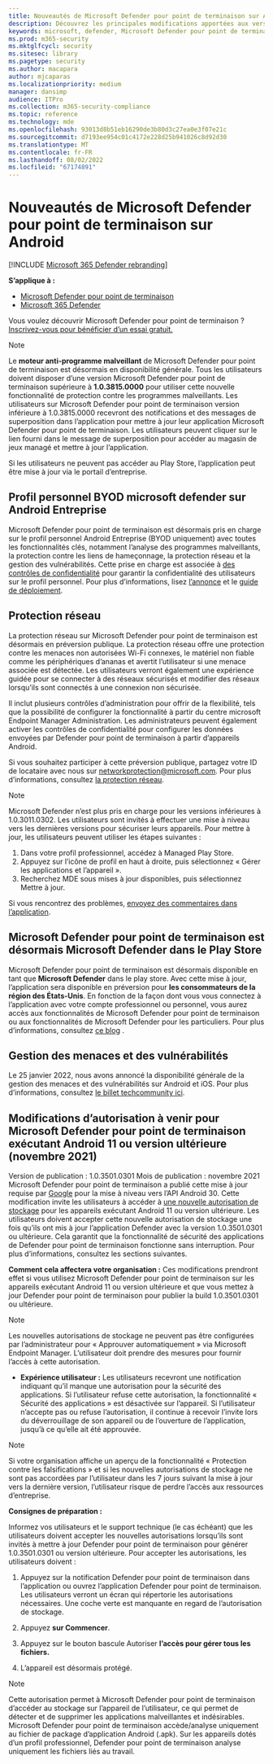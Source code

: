 ```yaml
---
title: Nouveautés de Microsoft Defender pour point de terminaison sur Android
description: Découvrez les principales modifications apportées aux versions précédentes de Microsoft Defender pour point de terminaison sur Android.
keywords: microsoft, defender, Microsoft Defender pour point de terminaison, mac, installation, macos, whatsnew
ms.prod: m365-security
ms.mktglfcycl: security
ms.sitesec: library
ms.pagetype: security
ms.author: macapara
author: mjcaparas
ms.localizationpriority: medium
manager: dansimp
audience: ITPro
ms.collection: m365-security-compliance
ms.topic: reference
ms.technology: mde
ms.openlocfilehash: 93013d8b51eb16290de3b80d3c27ea0e3f07e21c
ms.sourcegitcommit: d7193ee954c01c4172e228d25b941026c8d92d30
ms.translationtype: MT
ms.contentlocale: fr-FR
ms.lasthandoff: 08/02/2022
ms.locfileid: "67174891"
---
```

# <a name="whats-new-in-microsoft-defender-for-endpoint-on-android"></a>Nouveautés de Microsoft Defender pour point de terminaison sur Android

[!INCLUDE [Microsoft 365 Defender rebranding](../../includes/microsoft-defender.md)]

**S’applique à :**
- [Microsoft Defender pour point de terminaison](https://go.microsoft.com/fwlink/p/?linkid=2154037)
- [Microsoft 365 Defender](https://go.microsoft.com/fwlink/?linkid=2118804)

Vous voulez découvrir Microsoft Defender pour point de terminaison ? [Inscrivez-vous pour bénéficier d’un essai gratuit.](https://signup.microsoft.com/create-account/signup?products=7f379fee-c4f9-4278-b0a1-e4c8c2fcdf7e&ru=https://aka.ms/MDEp2OpenTrial?ocid=docs-wdatp-exposedapis-abovefoldlink)

>[!NOTE]
> Le **moteur anti-programme malveillant** de Microsoft Defender pour point de terminaison est désormais en disponibilité générale. Tous les utilisateurs doivent disposer d’une version Microsoft Defender pour point de terminaison supérieure à **1.0.3815.0000** pour utiliser cette nouvelle fonctionnalité de protection contre les programmes malveillants. Les utilisateurs sur Microsoft Defender pour point de terminaison version inférieure à 1.0.3815.0000 recevront des notifications et des messages de superposition dans l’application pour mettre à jour leur application Microsoft Defender pour point de terminaison. Les utilisateurs peuvent cliquer sur le lien fourni dans le message de superposition pour accéder au magasin de jeux managé et mettre à jour l’application. 
>
> Si les utilisateurs ne peuvent pas accéder au Play Store, l’application peut être mise à jour via le portail d’entreprise. 


## <a name="microsoft-defender-on-android-enterprise-byod-personal-profile"></a>Profil personnel BYOD microsoft defender sur Android Entreprise
Microsoft Defender pour point de terminaison est désormais pris en charge sur le profil personnel Android Entreprise (BYOD uniquement) avec toutes les fonctionnalités clés, notamment l’analyse des programmes malveillants, la protection contre les liens de hameçonnage, la protection réseau et la gestion des vulnérabilités. Cette prise en charge est associée à [des contrôles de confidentialité](/microsoft-365/security/defender-endpoint/android-configure#privacy-controls) pour garantir la confidentialité des utilisateurs sur le profil personnel. Pour plus d’informations, lisez [l’annonce](https://techcommunity.microsoft.com/t5/microsoft-defender-for-endpoint/announcing-the-public-preview-of-defender-for-endpoint-personal/ba-p/3370979) et le [guide de déploiement](/microsoft-365/security/defender-endpoint/android-intune#set-up-microsoft-defender-in-personal-profile-on-android-enterprise-in-byod-mode).

## <a name="network-protection"></a>Protection réseau
La protection réseau sur Microsoft Defender pour point de terminaison est désormais en préversion publique. La protection réseau offre une protection contre les menaces non autorisées Wi-Fi connexes, le matériel non fiable comme les périphériques d’ananas et avertit l’utilisateur si une menace associée est détectée. Les utilisateurs verront également une expérience guidée pour se connecter à des réseaux sécurisés et modifier des réseaux lorsqu’ils sont connectés à une connexion non sécurisée.

Il inclut plusieurs contrôles d’administration pour offrir de la flexibilité, tels que la possibilité de configurer la fonctionnalité à partir du centre microsoft Endpoint Manager Administration. Les administrateurs peuvent également activer les contrôles de confidentialité pour configurer les données envoyées par Defender pour point de terminaison à partir d’appareils Android. 

Si vous souhaitez participer à cette préversion publique, partagez votre ID de locataire avec nous sur networkprotection@microsoft.com. Pour plus d’informations, consultez [la protection réseau](/microsoft-365/security/defender-endpoint/android-configure).

>[!NOTE]
>Microsoft Defender n’est plus pris en charge pour les versions inférieures à 1.0.3011.0302. Les utilisateurs sont invités à effectuer une mise à niveau vers les dernières versions pour sécuriser leurs appareils.
Pour mettre à jour, les utilisateurs peuvent utiliser les étapes suivantes :
>1. Dans votre profil professionnel, accédez à Managed Play Store.
>2. Appuyez sur l’icône de profil en haut à droite, puis sélectionnez « Gérer les applications et l’appareil ».
>3. Recherchez MDE sous mises à jour disponibles, puis sélectionnez Mettre à jour.
>
>Si vous rencontrez des problèmes, [envoyez des commentaires dans l’application](/security/defender-endpoint/android-support-signin#send-in-app-feedback).

## <a name="microsoft-defender-for-endpoint-is-now-microsoft-defender-in-the-play-store"></a>Microsoft Defender pour point de terminaison est désormais Microsoft Defender dans le Play Store

Microsoft Defender pour point de terminaison est désormais disponible en tant que **Microsoft Defender** dans le play store. Avec cette mise à jour, l’application sera disponible en préversion pour **les consommateurs de la région des États-Unis**. En fonction de la façon dont vous vous connectez à l’application avec votre compte professionnel ou personnel, vous aurez accès aux fonctionnalités de Microsoft Defender pour point de terminaison ou aux fonctionnalités de Microsoft Defender pour les particuliers. Pour plus d’informations, consultez [ce blog](https://www.microsoft.com/microsoft-365/microsoft-defender-for-individuals) .

## <a name="threat-and-vulnerability-management"></a>Gestion des menaces et des vulnérabilités

Le 25 janvier 2022, nous avons annoncé la disponibilité générale de la gestion des menaces et des vulnérabilités sur Android et iOS. Pour plus d’informations, consultez [le billet techcommunity ici](https://techcommunity.microsoft.com/t5/microsoft-defender-for-endpoint/announcing-general-availability-of-vulnerability-management/ba-p/3071663).

## <a name="upcoming-permission-changes-for-microsoft-defender-for-endpoint-running-android-11-or-later-nov-2021"></a>Modifications d’autorisation à venir pour Microsoft Defender pour point de terminaison exécutant Android 11 ou version ultérieure (novembre 2021)

Version de publication : 1.0.3501.0301 Mois de publication : novembre 2021 Microsoft Defender pour point de terminaison a publié cette mise à jour requise par [Google](https://developer.android.com/distribute/play-policies#APILevel30) pour la mise à niveau vers l’API Android 30. Cette modification invite les utilisateurs à accéder à [une nouvelle autorisation de stockage](https://developer.android.com/training/data-storage/manage-all-files#all-files-access-google-play) pour les appareils exécutant Android 11 ou version ultérieure. Les utilisateurs doivent accepter cette nouvelle autorisation de stockage une fois qu’ils ont mis à jour l’application Defender avec la version 1.0.3501.0301 ou ultérieure. Cela garantit que la fonctionnalité de sécurité des applications de Defender pour point de terminaison fonctionne sans interruption. Pour plus d’informations, consultez les sections suivantes.

**Comment cela affectera votre organisation :** Ces modifications prendront effet si vous utilisez Microsoft Defender pour point de terminaison sur les appareils exécutant Android 11 ou version ultérieure et que vous mettez à jour Defender pour point de terminaison pour publier la build 1.0.3501.0301 ou ultérieure.

> [!NOTE]
> Les nouvelles autorisations de stockage ne peuvent pas être configurées par l’administrateur pour « Approuver automatiquement » via Microsoft Endpoint Manager. L’utilisateur doit prendre des mesures pour fournir l’accès à cette autorisation.

- **Expérience utilisateur :** Les utilisateurs recevront une notification indiquant qu’il manque une autorisation pour la sécurité des applications. Si l’utilisateur refuse cette autorisation, la fonctionnalité « Sécurité des applications » est désactivée sur l’appareil. Si l’utilisateur n’accepte pas ou refuse l’autorisation, il continue à recevoir l’invite lors du déverrouillage de son appareil ou de l’ouverture de l’application, jusqu’à ce qu’elle ait été approuvée.

> [!NOTE]
> Si votre organisation affiche un aperçu de la fonctionnalité « Protection contre les falsifications » et si les nouvelles autorisations de stockage ne sont pas accordées par l’utilisateur dans les 7 jours suivant la mise à jour vers la dernière version, l’utilisateur risque de perdre l’accès aux ressources d’entreprise.

**Consignes de préparation :**

Informez vos utilisateurs et le support technique (le cas échéant) que les utilisateurs doivent accepter les nouvelles autorisations lorsqu’ils sont invités à mettre à jour Defender pour point de terminaison pour générer 1.0.3501.0301 ou version ultérieure. Pour accepter les autorisations, les utilisateurs doivent :

1. Appuyez sur la notification Defender pour point de terminaison dans l’application ou ouvrez l’application Defender pour point de terminaison. Les utilisateurs verront un écran qui répertorie les autorisations nécessaires. Une coche verte est manquante en regard de l’autorisation de stockage.

2. Appuyez **sur Commencer**.

3. Appuyez sur le bouton bascule Autoriser **l’accès pour gérer tous les fichiers.**

4. L’appareil est désormais protégé.

  > [!NOTE]
  > Cette autorisation permet à Microsoft Defender pour point de terminaison d’accéder au stockage sur l’appareil de l’utilisateur, ce qui permet de détecter et de supprimer les applications malveillantes et indésirables. Microsoft Defender pour point de terminaison accède/analyse uniquement au fichier de package d’application Android (.apk). Sur les appareils dotés d’un profil professionnel, Defender pour point de terminaison analyse uniquement les fichiers liés au travail.
